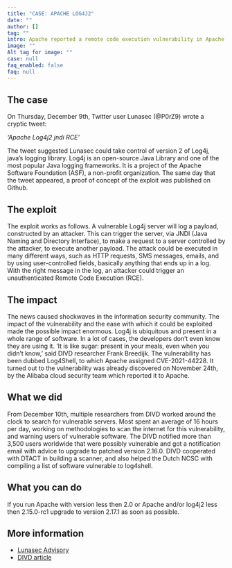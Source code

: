 ```yaml
---
title: "CASE: APACHE LOG4J2"
date: ""
author: []
tag: ""
intro: Apache reported a remote code execution vulnerability in Apache Log4j2, the vulnerability in the Log framework of Apache makes it possible to misuse the record log information feature. This makes it possible for an attacker to construct special data request packets through this vulnerable component, and ultimately trigger remote code execution.
image: ""
Alt tag for image: ""
case: null
faq_enabled: false
faq: null
---
```

## The case

On Thursday, December 9th, Twitter user Lunasec (@P0rZ9) wrote a cryptic tweet:

_‘Apache Log4j2 jndi RCE’_

The tweet suggested Lunasec could take control of version 2 of Log4j, java’s logging library. Log4j is an open-source Java Library and one of the most popular Java logging frameworks. It is a project of the Apache Software Foundation (ASF), a non-profit organization. The same day that the tweet appeared, a proof of concept of the exploit was published on Github.

## The exploit

The exploit works as follows. A vulnerable Log4j server will log a payload, constructed by an attacker. This can trigger the server, via JNDI (Java Naming and Directory Interface), to make a request to a server controlled by the attacker, to execute another payload. The attack could be executed in many different ways, such as HTTP requests, SMS messages, emails, and by using user-controlled fields, basically anything that ends up in a log. With the right message in the log, an attacker could trigger an unauthenticated Remote Code Execution (RCE).

## The impact

The news caused shockwaves in the information security community. The impact of the vulnerability and the ease with which it could be exploited made the possible impact enormous. Log4j is ubiquitous and present in a whole range of software. In a lot of cases, the developers don’t even know they are using it. ‘It is like sugar: present in your meals, even when you didn’t know,’ said DIVD researcher Frank Breedijk. The vulnerability has been dubbed Log4Shell, to which Apache assigned CVE-2021-44228. It turned out to the vulnerability was already discovered on November 24th, by the Alibaba cloud security team which reported it to Apache.

## What we did

From December 10th, multiple researchers from DIVD worked around the clock to search for vulnerable servers. Most spent an average of 16 hours per day, working on methodologies to scan the internet for this vulnerability, and warning users of vulnerable software. The DIVD notified more than 3,500 users worldwide that were possibly vulnerable and got a notification email with advice to upgrade to patched version 2.16.0. DIVD cooperated with DTACT in building a scanner, and also helped the Dutch NCSC with compiling a list of software vulnerable to log4shell.

## What you can do

If you run Apache with version less then 2.0 or Apache and/or log4j2 less then 2.15.0-rc1 upgrade to version 2.17.1 as soon as possible.

## More information

- [Lunasec Advisory](https://www.lunasec.io/docs/blog/log4j-zero-day/)
- [DIVD article](https://csirt.divd.nl/2021/12/14/Update-Apache-log4j-remote-code-execution/)
